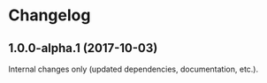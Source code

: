 Changelog
=========

## 1.0.0-alpha.1 (2017-10-03)

Internal changes only (updated dependencies, documentation, etc.).
